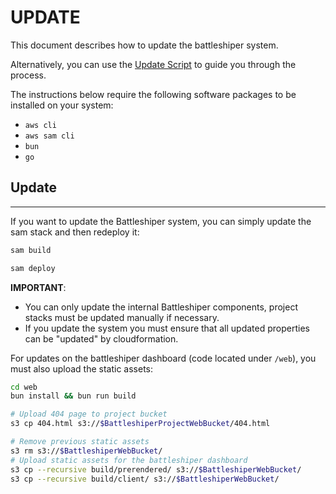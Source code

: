 # UPDATE

This document describes how to update the battleshiper system.

Alternatively, you can use the [Update Script](/scripts/update.sh) to guide you through the process.

The instructions below require the following software packages to be installed on your system:
- `aws cli`
- `aws sam cli`
- `bun`
- `go`


## Update
---
If you want to update the Battleshiper system, you can simply update the sam stack and then redeploy it:
```bash
sam build

sam deploy
```

**IMPORTANT**:
- You can only update the internal Battleshiper components, project stacks must be updated manually if necessary.
- If you update the system you must ensure that all updated properties can be "updated" by cloudformation.


For updates on the battleshiper dashboard (code located under `/web`), you must also upload the static assets:
```bash
cd web
bun install && bun run build

# Upload 404 page to project bucket
s3 cp 404.html s3://$BattleshiperProjectWebBucket/404.html

# Remove previous static assets
s3 rm s3://$BattleshiperWebBucket/
# Upload static assets for the battleshiper dashboard
s3 cp --recursive build/prerendered/ s3://$BattleshiperWebBucket/
s3 cp --recursive build/client/ s3://$BattleshiperWebBucket/
```